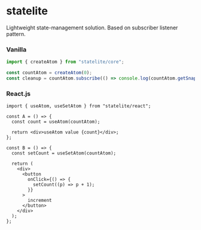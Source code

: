 # statelite

Lightweight state-management solution. Based on subscriber listener pattern.

### Vanilla

```ts
import { createAtom } from "statelite/core";

const countAtom = createAtom(0);
const cleanup = countAtom.subscribe(() => console.log(countAtom.getSnapshot()));
```

### React.js

```tsx
import { useAtom, useSetAtom } from "statelite/react";

const A = () => {
  const count = useAtom(countAtom);

  return <div>useAtom value {count}</div>;
};

const B = () => {
  const setCount = useSetAtom(countAtom);

  return (
    <div>
      <button
        onClick={() => {
          setCount((p) => p + 1);
        }}
      >
        increment
      </button>
    </div>
  );
};
```
